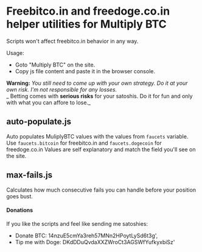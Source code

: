 # Freebitco.in and freedoge.co.in helper utilities for Multiply BTC

Scripts won't affect freebitco.in behavior in any way.  

Usage:
- Goto "Multiply BTC" on the site.
- Copy js file content and paste it in the browser console.


**Warning:**
_You still need to come up with your own strategy. Do it at your own risk. I'm not responsible for any losses._  
_ Betting comes with **serious risks** for your satoshis. Do it for fun and only with what you can affore to lose._


## auto-populate.js
Auto populates MuliplyBTC values with the values from `faucets` variable.  
Use `faucets.bitcoin` for freebitco.in and `faucets.dogecoin` for freedoge.co.in
Values are self explanatory and match the field you'll see on the site.

## max-fails.js
Calculates how much consecutive fails you can handle before your position goes bust.

#### Donations
If you like the scripts and feel like sending me satoshies:  

* Donate BTC: 14nzuE5cmYa3reh57MNn2HPoytLySd6t3g',
* Tip me with Doge: DKdDDuQvdaXXZWroCt3AGSWfYufkyxbiSz'